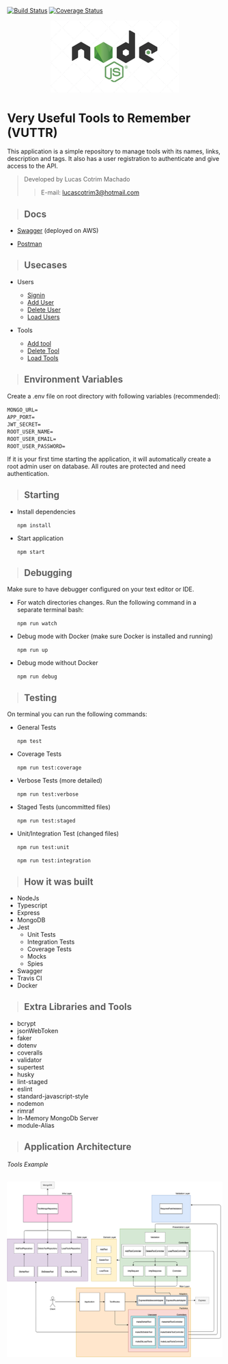 [![Build Status](https://travis-ci.org/cotriml/bossabox-backend-challenge.svg?branch=master)](https://travis-ci.org/cotriml/bossabox-backend-challenge)
[![Coverage Status](https://coveralls.io/repos/github/cotriml/bossabox-backend-challenge/badge.svg?branch=master)](https://coveralls.io/github/cotriml/bossabox-backend-challenge?branch=master)

  <p align="center"><a href="https://nodejs.org/en/" target="_blank"><img src="./public/img/nodejs.png" width="300"></a></p>

# Very Useful Tools to Remember (VUTTR)

This application is a simple repository to manage tools with its names, links, description and tags. It also has a user registration to authenticate and give access to the API.

> Developed by Lucas Cotrim Machado 
>> E-mail: lucascotrim3@hotmail.com

> ## Docs

* [Swagger](http://54.94.247.7:3000/docs/swagger "Swagger API Very Useful Tools to Remember") (deployed on AWS)

* [Postman](./public/postman/) 

> ## Usecases

- Users
  - [Signin](./requirements/users/signin.md)
  - [Add User](./requirements/users/add-user.md)
  - [Delete User](./requirements/users/delete-user.md)
  - [Load Users](./requirements/users/load-users.md)


- Tools
	- [Add tool](./requirements/tools/add-tool.md)
	- [Delete Tool](./requirements/tools/delete-tool.md)
	- [Load Tools](./requirements/tools/load-tools.md)

> ## Environment Variables

Create a .env file on root directory with following variables (recommended):

`MONGO_URL=`\
`APP_PORT=`\
`JWT_SECRET=`\
`ROOT_USER_NAME=`\
`ROOT_USER_EMAIL=`\
`ROOT_USER_PASSWORD=`

If it is your first time starting the application, it will automatically create a root admin user on database. All routes are protected and need authentication. 

> ## Starting

* Install dependencies

	`npm install`
    
* Start application

	`npm start`

> ## Debugging

Make sure to have debugger configured on your text editor or IDE. 

* For watch directories changes. Run the following command in a separate terminal bash: 

	`npm run watch`

* Debug mode with Docker (make sure Docker is installed and running)
	
    `npm run up`
    
* Debug mode without Docker
	
    `npm run debug`

> ## Testing

On terminal you can run the following commands: 

* General Tests
	
	`npm test`
    
* Coverage Tests

	`npm run test:coverage`
    
* Verbose Tests (more detailed)

	`npm run test:verbose`
    
* Staged Tests (uncommitted files)

	`npm run test:staged`
    
* Unit/Integration Test (changed files)

	`npm run test:unit`

	`npm run test:integration`

> ## How it was built

* NodeJs
* Typescript
* Express
* MongoDB
* Jest
	* Unit Tests
	* Integration Tests	 
	* Coverage Tests
	* Mocks
	* Spies
* Swagger
* Travis CI
* Docker

> ## Extra Libraries and Tools

* bcrypt
* jsonWebToken
* faker
* dotenv
* coveralls
* validator
* supertest
* husky
* lint-staged
* eslint
* standard-javascript-style
* nodemon
* rimraf
* In-Memory MongoDb Server
* module-Alias

> ## Application Architecture

###### Tools Example

![architecture-diagram](./public/img/architecture-diagram.png)
